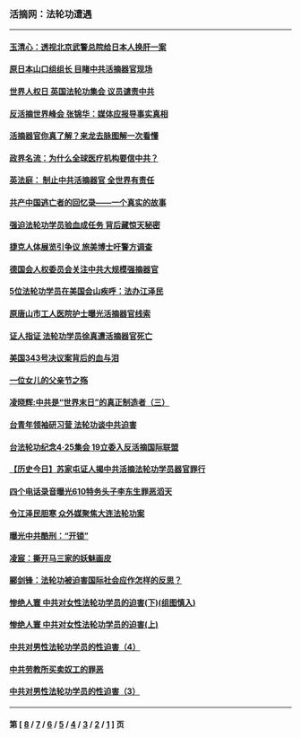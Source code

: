 ### 活摘网：法轮功遭遇
---
#### [玉清心：透视北京武警总院给日本人换肝一案](../../pages/nf5881/n13771978.md?11160430) 
#### [原日本山口组组长 目睹中共活摘器官现场](../../pages/nf5881/n13767360.md?11160430) 
#### [世界人权日 英国法轮功集会 议员谴责中共](../../pages/nf5881/n13431763.md?11160430) 
#### [反活摘世界峰会 张锦华：媒体应报导事实真相](../../pages/nf5881/n13278502.md?11160430) 
#### [活摘器官你真了解？来龙去脉图解一次看懂](../../pages/nf5881/n13013820.md?11160430) 
#### [政界名流：为什么全球医疗机构要信中共？](../../pages/nf5881/n11945479.md?11160430) 
#### [英法庭： 制止中共活摘器官 全世界有责任](../../pages/nf5881/n11330691.md?11160430) 
#### [共产中国逃亡者的回忆录——一个真实的故事](../../pages/nf5881/n10918649.md?11160430) 
#### [强迫法轮功学员验血成任务 背后藏惊天秘密](../../pages/nf5881/n4252384.md?11160430) 
#### [捷克人体展览引争议 旅美博士吁警方调查](../../pages/nf5881/n9429187.md?11160430) 
#### [德国会人权委员会关注中共大规模强摘器官](../../pages/nf5881/n8418950.md?11160430) 
#### [5位法轮功学员在美国会山疾呼：法办江泽民](../../pages/nf5881/n8101519.md?11160430) 
#### [原唐山市工人医院护士曝光活摘器官线索](../../pages/nf5881/n8076384.md?11160430) 
#### [证人指证 法轮功学员徐真遭活摘器官死亡](../../pages/nf5881/n8042467.md?11160430) 
#### [美国343号决议案背后的血与泪](../../pages/nf5881/n8020684.md?11160430) 
#### [一位女儿的父亲节之殇](../../pages/nf5881/n8014122.md?11160430) 
#### [凌晓辉:中共是“世界末日”的真正制造者（三）](../../pages/nf5881/n4210333.md?11160430) 
#### [台青年领袖研习营 法轮功谈中共迫害](../../pages/nf5881/n4141857.md?11160430) 
#### [台法轮功纪念4‧25集会 19立委入反活摘国际联盟](../../pages/nf5881/n4141821.md?11160430) 
#### [【历史今日】苏家屯证人揭中共活摘法轮功学员器官罪行](../../pages/nf5881/n4135912.md?11160430) 
#### [四个电话录音曝光610特务头子李东生罪恶滔天](../../pages/nf5881/n4040060.md?11160430) 
#### [令江泽民胆寒 众外媒聚焦大连法轮功案](../../pages/nf5881/n3932671.md?11160430) 
#### [曝光中共酷刑：“开锁”](../../pages/nf5881/n3889373.md?11160430) 
#### [凌宸：撕开马三家的妖魅画皮](../../pages/nf5881/n3849369.md?11160430) 
#### [郦剑锋：法轮功被迫害国际社会应作怎样的反思？](../../pages/nf5881/n3824560.md?11160430) 
#### [惨绝人寰 中共对女性法轮功学员的迫害(下)(组图慎入)](../../pages/nf5881/n3816285.md?11160430) 
#### [惨绝人寰 中共对女性法轮功学员的迫害(上)](../../pages/nf5881/n3815374.md?11160430) 
#### [中共对男性法轮功学员的性迫害（4）](../../pages/nf5881/n3769144.md?11160430) 
#### [中共劳教所买卖奴工的罪恶](../../pages/nf5881/n3769378.md?11160430) 
#### [中共对男性法轮功学员的性迫害（3）](../../pages/nf5881/n3768231.md?11160430) 

---
#### 第 [ [8](./8.md?11160430) / [7](./7.md?11160430) / [6](./6.md?11160430) / [5](./5.md?11160430) / [4](./4.md?11160430) / [3](./3.md?11160430) / [2](./2.md?11160430) / [1](./1.md?11160430) ] 页

